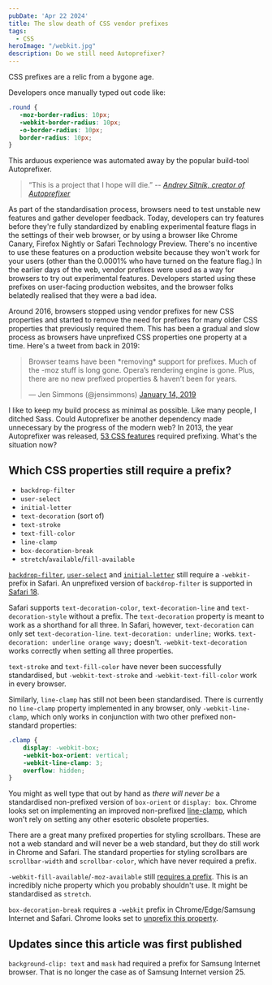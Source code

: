 ```yaml
---
pubDate: 'Apr 22 2024'
title: The slow death of CSS vendor prefixes 
tags:
  - CSS
heroImage: "/webkit.jpg"
description: Do we still need Autoprefixer?
---
```


CSS prefixes are a relic from a bygone age.

Developers once manually typed out code like:

```css
.round {
   -moz-border-radius: 10px;
   -webkit-border-radius: 10px;
   -o-border-radius: 10px;
   border-radius: 10px;
}
```

This arduous experience was automated away by the popular build-tool Autoprefixer.  

> “This is a project that I hope will die.”
> -- <cite>[Andrey Sitnik, creator of Autoprefixer][1]</cite>

[1]: https://x.com/sitnikcode/status/1681409857281245186?s=46

As part of the standardisation process, browsers need to test unstable new features and gather developer feedback. Today, developers can try features before they're fully standardized by enabling experimental feature flags in the settings of their web browser, or by using a browser like Chrome Canary, Firefox Nightly or Safari Technology Preview. There's no incentive to use these features on a production website because they won't work for your users (other than the 0.0001% who have turned on the feature flag.) In the earlier days of the web, vendor prefixes were used as a way for browsers to try out experimental features. Developers started using these prefixes on user-facing production websites, and the browser folks belatedly realised that they were a bad idea.

Around 2016, browsers stopped using vendor prefixes for new CSS properties and started to remove the need for prefixes for many older CSS properties that previously required them. This has been a gradual and slow process as browsers have unprefixed CSS properties one property at a time. Here's a tweet from back in 2019:

<blockquote class="twitter-tweet" data-conversation="none"><p lang="en" dir="ltr">Browser teams have been *removing* support for prefixes. Much of the -moz stuff is long gone. Opera’s rendering engine is gone. Plus, there are no new prefixed properties &amp; haven’t been for years.</p>&mdash; Jen Simmons (@jensimmons) <a href="https://twitter.com/jensimmons/status/1084921105444491265?ref_src=twsrc%5Etfw">January 14, 2019</a></blockquote> <script async src="https://platform.twitter.com/widgets.js" charset="utf-8"></script>

I like to keep my build process as minimal as possible. Like many people, I ditched Sass. Could Autoprefixer be another dependency made unnecessary by the progress of the modern web? In 2013, the year Autoprefixer was released, [53 CSS features](https://css-tricks.com/is-vendor-prefixing-dead/) required prefixing. What's the situation now?

## Which CSS properties still require a prefix?

- `backdrop-filter`
- `user-select`
- `initial-letter`
- `text-decoration` (sort of)
- `text-stroke`
- `text-fill-color`
- `line-clamp`
- `box-decoration-break`
- `stretch`/`available`/`fill-available`

[`backdrop-filter`](https://caniuse.com/css-backdrop-filter), [`user-select`](https://caniuse.com/user-select-none) and [`initial-letter`](https://caniuse.com/css-initial-letter) still require a `-webkit-` prefix in Safari. An unprefixed version of `backdrop-filter` is supported in [Safari 18](https://webkit.org/blog/15443/news-from-wwdc24-webkit-in-safari-18-beta/#:~:text=Tuesday%20June%2011.-,Backdrop%20Filter,-Originally%20shipped%20in).

Safari supports `text-decoration-color`, `text-decoration-line` and `text-decoration-style` without a prefix. The `text-decoration` property is meant to work as a shorthand for all three. In Safari, however, `text-decoration` can only set `text-decoration-line`. `text-decoration: underline;` works.  `text-decoration: underline orange wavy;` doesn't. `-webkit-text-decoration` works correctly when setting all three properties.

`text-stroke` and `text-fill-color` have never been successfully standardised, but `-webkit-text-stroke` and  `-webkit-text-fill-color` work in every browser. 

Similarly, `line-clamp` has still not been been standardised. There is currently no `line-clamp` property implemented in any browser, only `-webkit-line-clamp`, which only works in conjunction with two other prefixed non-standard properties:

```css
.clamp {  
    display: -webkit-box;
    -webkit-box-orient: vertical;
    -webkit-line-clamp: 3;
    overflow: hidden;
}
```

You might as well type that out by hand as _there will never be_ a standardised non-prefixed version of `box-orient` or `display: box`. Chrome looks set on implementing an improved non-prefixed [line-clamp](https://groups.google.com/a/chromium.org/g/blink-dev/c/CWP5rb--Gyk), which won't rely on setting any other esoteric obsolete properties.

There are a great many prefixed properties for styling scrollbars. These are not a web standard and will never be a web standard, but they do still work in Chrome and Safari. The standard properties for styling scrollbars are `scrollbar-width` and `scrollbar-color`, which have never required a prefix.

`-webkit-fill-available`/`-moz-available` still [requires a prefix](https://caniuse.com/mdn-css_properties_width_stretch). This is an incredibly niche property which you probably shouldn't use. It might be standardised as `stretch`.

`box-decoration-break` requires a `-webkit` prefix in Chrome/Edge/Samsung Internet and Safari. Chrome looks set to [unprefix this property](https://groups.google.com/a/chromium.org/g/blink-dev/c/PyIR0yUMYsM/m/gaeyFfCIAgAJ).

## Updates since this article was first published

`background-clip: text` and `mask` had required a prefix for Samsung Internet browser. That is no longer the case as of Samsung Internet version 25.
